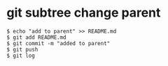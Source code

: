 # git subtree change parent


```
$ echo "add to parent" >> README.md
$ git add README.md
$ git commit -m "added to parent"
$ git push
$ git log
```


